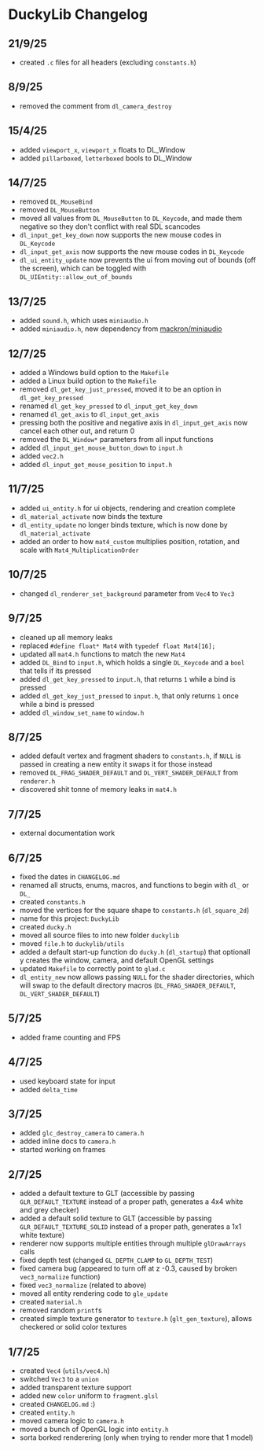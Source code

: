# DuckyLib Changelog

## 21/9/25

- created `.c` files for all headers (excluding `constants.h`)

## 8/9/25

- removed the comment from `dl_camera_destroy`

## 15/4/25

- added `viewport_x`, `viewport_x` floats to DL_Window
- added `pillarboxed`, `letterboxed` bools to DL_Window

## 14/7/25

- removed `DL_MouseBind`
- removed `DL_MouseButton`
- moved all values from `DL_MouseButton` to `DL_Keycode`, and made them negative so they don't conflict with real SDL scancodes
- `dl_input_get_key_down` now supports the new mouse codes in `DL_Keycode`
- `dl_input_get_axis` now supports the new mouse codes in `DL_Keycode`
- `dl_ui_entity_update` now prevents the ui from moving out of bounds (off the screen), which can be toggled with `DL_UIEntity::allow_out_of_bounds`

## 13/7/25

- added `sound.h`, which uses `miniaudio.h`
- added `miniaudio.h`, new dependency from [mackron/miniaudio](https://github.com/mackron/miniaudio)

## 12/7/25

- added a Windows build option to the `Makefile`
- added a Linux build option to the `Makefile`
- removed `dl_get_key_just_pressed`, moved it to be an option in `dl_get_key_pressed`
- renamed `dl_get_key_pressed` to `dl_input_get_key_down`
- renamed `dl_get_axis` to `dl_input_get_axis`
- pressing both the positive and negative axis in `dl_input_get_axis` now cancel each other out, and return 0
- removed the `DL_Window*` parameters from all input functions
- added `dl_input_get_mouse_button_down` to `input.h`
- added `vec2.h`
- added `dl_input_get_mouse_position` to `input.h`

## 11/7/25

- added `ui_entity.h` for ui objects, rendering and creation complete
- `dl_material_activate` now binds the texture
- `dl_entity_update` no longer binds texture, which is now done by `dl_material_activate`
- added an order to how `mat4_custom` multiplies position, rotation, and scale with `Mat4_MultiplicationOrder`

## 10/7/25

- changed `dl_renderer_set_background` parameter from `Vec4` to `Vec3`

## 9/7/25

- cleaned up all memory leaks
- replaced `#define float* Mat4` with `typedef float Mat4[16];`
- updated all `mat4.h` functions to match the new `Mat4`
- added `DL_Bind` to `input.h`, which holds a single `DL_Keycode` and a `bool` that tells if its pressed
- added `dl_get_key_pressed` to `input.h`, that returns `1` while a bind is pressed
- added `dl_get_key_just_pressed` to `input.h`, that only returns `1` once while a bind is pressed
- added `dl_window_set_name` to `window.h`

## 8/7/25

- added default vertex and fragment shaders to `constants.h`, if `NULL` is passed in creating a new entity it swaps it for those instead
- removed `DL_FRAG_SHADER_DEFAULT` and `DL_VERT_SHADER_DEFAULT` from `renderer.h`
- discovered shit tonne of memory leaks in `mat4.h`

## 7/7/25

- external documentation work

## 6/7/25

- fixed the dates in `CHANGELOG.md`
- renamed all structs, enums, macros, and functions to begin with `dl_` or `DL_`
- created `constants.h`
- moved the vertices for the square shape to `constants.h` (`dl_square_2d`)
- name for this project: `DuckyLib`
- created `ducky.h`
- moved all source files to into new folder `duckylib`
- moved `file.h` to `duckylib/utils`
- added a default start-up function do `ducky.h` (`dl_startup`) that optionall y creates the window, camera, and default OpenGL settings
- updated `Makefile` to correctly point to `glad.c`
- `dl_entity_new` now allows passing `NULL` for the shader directories, which will swap to the default directory macros (`DL_FRAG_SHADER_DEFAULT`, `DL_VERT_SHADER_DEFAULT`)

## 5/7/25

- added frame counting and FPS

## 4/7/25

- used keyboard state for input
- added `delta_time`

## 3/7/25

- added `glc_destroy_camera` to `camera.h`
- added inline docs to `camera.h`
- started working on frames

## 2/7/25

- added a default texture to GLT (accessible by passing `GLR_DEFAULT_TEXTURE` instead of a proper path, generates a 4x4 white and grey checker)
- added a default solid texture to GLT (accessible by passing `GLR_DEFAULT_TEXTURE_SOLID` instead of a proper path, generates a 1x1 white texture)
- renderer now supports multiple entities through multiple `glDrawArrays` calls
- fixed depth test (changed `GL_DEPTH_CLAMP` to `GL_DEPTH_TEST`)
- fixed camera bug (appeared to turn off at z -0.3, caused by broken `vec3_normalize` function)
- fixed `vec3_normalize` (related to above)
- moved all entity rendering code to `gle_update`
- created `material.h`
- removed random `printf`s
- created simple texture generator to `texture.h` (`glt_gen_texture`), allows checkered or solid color textures

## 1/7/25

- created `Vec4` (`utils/vec4.h`)
- switched `Vec3` to a `union`
- added transparent texture support
- added new `color` uniform to `fragment.glsl`
- created `CHANGELOG.md` :)
- created `entity.h`
- moved camera logic to `camera.h`
- moved a bunch of OpenGL logic into `entity.h`
- sorta borked renderering (only when trying to render more that 1 model)
